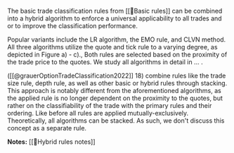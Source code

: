  The basic trade classification rules from [[🔢Basic rules]] can be combined into a hybrid algorithm to enforce a universal applicability to all trades and or to improve the classification performance.

Popular variants include the LR algorithm, the EMO rule, and CLVN method. All three algorithms utilize the quote and tick rule to a varying degree, as depicted in Figure a) - c)., Both rules are selected based on the proximity of the trade price to the quotes. We study all algorithms in detail in ... . 

([[@grauerOptionTradeClassification2022]] 18) combine rules like the trade size rule, depth rule, as well as other basic or hybrid rules through stacking. This approach is notably different from the aforementioned algorithms, as the applied rule is no longer dependent on the proximity to the quotes, but rather on the classifiability of the trade with the primary rules and their ordering. Like before all rules are applied mutually-exclusively. Theoretically, all algorithms can be stacked. As such, we don't discuss this concept as a separate rule.

**Notes:**
[[🔢Hybrid rules notes]]